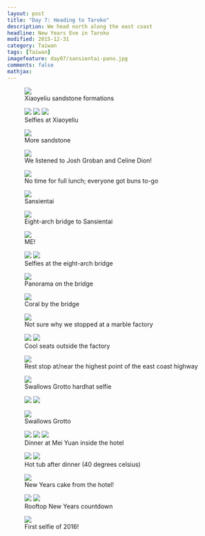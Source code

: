 ```yaml
---
layout: post
title: "Day 7: Heading to Taroko"
description: We head north along the east coast
headline: New Years Eve in Taroko
modified: 2015-12-31	
category: Taiwan
tags: [Taiwan]
imagefeature: day07/sansientai-pano.jpg
comments: false
mathjax:
---
```

<figure>
<a href='{{ site.url }}/images/day07/xiaoyeliou-pano.jpg'><img src='{{ site.url }}/images/day07/xiaoyeliou-pano.jpg'></a>
    <figcaption>Xiaoyeliu sandstone formations</figcaption>
</figure>

<figure class="third">
<a href='{{ site.url }}/images/day07/xiaoyeliou-selfie1.jpg'><img src='{{ site.url }}/images/day07/xiaoyeliou-selfie1.jpg'></a>
<a href='{{ site.url }}/images/day07/xiaoyeliou-selfie2.jpg'><img src='{{ site.url }}/images/day07/xiaoyeliou-selfie2.jpg'></a>
<a href='{{ site.url }}/images/day07/xiaoyeliou-selfie3.jpg'><img src='{{ site.url }}/images/day07/xiaoyeliou-selfie3.jpg'></a>
    <figcaption>Selfies at Xiaoyeliu</figcaption>
</figure>

<figure>
<a href='{{ site.url }}/images/day07/sandstone.jpg'><img src='{{ site.url }}/images/day07/sandstone.jpg'></a>
    <figcaption>More sandstone</figcaption>
</figure>

<figure>
<a href='{{ site.url }}/images/day07/jgrobs.jpg'><img src='{{ site.url }}/images/day07/jgrobs.jpg'></a>
    <figcaption>We listened to Josh Groban and Celine Dion!</figcaption>
</figure>

<figure>
<a href='{{ site.url }}/images/day07/buns.jpg'><img src='{{ site.url }}/images/day07/buns.jpg'></a>
    <figcaption>No time for full lunch; everyone got buns to-go</figcaption>
</figure>

<figure>
<a href='{{ site.url }}/images/day07/sansientai-pano.jpg'><img src='{{ site.url }}/images/day07/sansientai-pano.jpg'></a>
    <figcaption>Sansientai</figcaption>
</figure>

<figure>
<a href='{{ site.url }}/images/day07/sansientai-bridge.jpg'><img src='{{ site.url }}/images/day07/sansientai-bridge.jpg'></a>
    <figcaption>Eight-arch bridge to Sansientai</figcaption>
</figure>

<figure>
<a href='{{ site.url }}/images/day07/sansientai-me.jpg'><img src='{{ site.url }}/images/day07/sansientai-me.jpg'></a>
    <figcaption>ME!</figcaption>
</figure>

<figure class="half">
<a href='{{ site.url }}/images/day07/sansientai-selfie1.jpg'><img src='{{ site.url }}/images/day07/sansientai-selfie1.jpg'></a>
<a href='{{ site.url }}/images/day07/sansientai-selfie2.jpg'><img src='{{ site.url }}/images/day07/sansientai-selfie2.jpg'></a>
    <figcaption>Selfies at the eight-arch bridge</figcaption>
</figure>

<figure>
<a href='{{ site.url }}/images/day07/sansientai-bridge-pano.jpg'><img src='{{ site.url }}/images/day07/sansientai-bridge-pano.jpg'></a>
    <figcaption>Panorama on the bridge</figcaption>
</figure>

<figure>
<a href='{{ site.url }}/images/day07/sansientai-coral.jpg'><img src='{{ site.url }}/images/day07/sansientai-coral.jpg'></a>
    <figcaption>Coral by the bridge</figcaption>
</figure>

<figure>
<a href='{{ site.url }}/images/day07/marble-factory.jpg'><img src='{{ site.url }}/images/day07/marble-factory.jpg'></a>
    <figcaption>Not sure why we stopped at a marble factory</figcaption>
</figure>

<figure class="half">
<a href='{{ site.url }}/images/day07/marble1.jpg'><img src='{{ site.url }}/images/day07/marble1.jpg'></a>
<a href='{{ site.url }}/images/day07/marble2.jpg'><img src='{{ site.url }}/images/day07/marble2.jpg'></a>
    <figcaption>Cool seats outside the factory</figcaption>
</figure>

<figure>
<a href='{{ site.url }}/images/day07/rest-stop.jpg'><img src='{{ site.url }}/images/day07/rest-stop.jpg'></a>
    <figcaption>Rest stop at/near the highest point of the east coast highway</figcaption>
</figure>

<figure>
<a href='{{ site.url }}/images/day07/swallows-grotto-selfie.jpg'><img src='{{ site.url }}/images/day07/swallows-grotto-selfie.jpg'></a>
    <figcaption>Swallows Grotto hardhat selfie</figcaption>
</figure>

<figure class="half">
<a href='{{ site.url }}/images/day07/swallows-grotto-vert1.jpg'><img src='{{ site.url }}/images/day07/swallows-grotto-vert1.jpg'></a>
<a href='{{ site.url }}/images/day07/swallows-grotto-vert2.jpg'><img src='{{ site.url }}/images/day07/swallows-grotto-vert2.jpg'></a>
</figure>

<figure>
<a href='{{ site.url }}/images/day07/swallows-grotto.jpg'><img src='{{ site.url }}/images/day07/swallows-grotto.jpg'></a>
    <figcaption>Swallows Grotto</figcaption>
</figure>

<figure class="third">
<a href='{{ site.url }}/images/day07/mei-yuan1.jpg'><img src='{{ site.url }}/images/day07/mei-yuan1.jpg'></a>
<a href='{{ site.url }}/images/day07/mei-yuan2.jpg'><img src='{{ site.url }}/images/day07/mei-yuan2.jpg'></a>
<a href='{{ site.url }}/images/day07/mei-yuan3.jpg'><img src='{{ site.url }}/images/day07/mei-yuan3.jpg'></a>
    <figcaption>Dinner at Mei Yuan inside the hotel</figcaption>
</figure>

<figure class="half">
<a href='{{ site.url }}/images/day07/hot-tub1.jpg'><img src='{{ site.url }}/images/day07/hot-tub1.jpg'></a>
<a href='{{ site.url }}/images/day07/hot-tub2.jpg'><img src='{{ site.url }}/images/day07/hot-tub2.jpg'></a>
    <figcaption>Hot tub after dinner (40 degrees celsius)</figcaption>
</figure>

<figure>
<a href='{{ site.url }}/images/day07/new-years-cake.jpg'><img src='{{ site.url }}/images/day07/new-years-cake.jpg'></a>
    <figcaption>New Years cake from the hotel!</figcaption>
</figure>

<figure class="half">
<a href='{{ site.url }}/images/day07/new-year1.jpg'><img src='{{ site.url }}/images/day07/new-year1.jpg'></a>
<a href='{{ site.url }}/images/day07/new-year2.jpg'><img src='{{ site.url }}/images/day07/new-year2.jpg'></a>
    <figcaption>Rooftop New Years countdown</figcaption>
</figure>

<figure>
<a href='{{ site.url }}/images/day07/new-years-selfie.jpg'><img src='{{ site.url }}/images/day07/new-years-selfie.jpg'></a>
    <figcaption>First selfie of 2016!</figcaption>
</figure>


